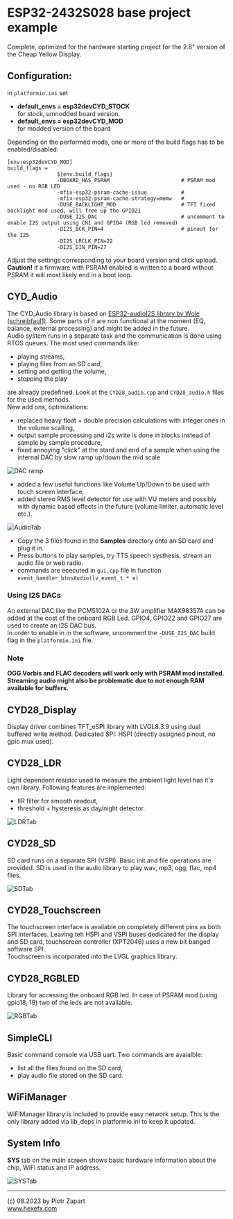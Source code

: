 # ESP32-2432S028 base project example 

Complete, optimized for the hardware starting project for the 2.8" version of the Cheap Yellow Display.  

## Configuration:  
in `platformio.ini` set  
*  **default_envs = esp32devCYD_STOCK**  
for stock, umnodded board version. 
* **default_envs = esp32devCYD_MOD**  
for modded version of the board

Depending on the performed mods, one or more of the build flags has to be enabled/disabled:  
```
[env:esp32devCYD_MOD]
build_flags = 
				${env.build_flags}
            	-DBOARD_HAS_PSRAM						# PSRAM mod used - no RGB LED
	          	-mfix-esp32-psram-cache-issue			#
 				-mfix-esp32-psram-cache-strategy=memw	#
			  	-DUSE_BACKLIGHT_MOD						# TFT fixed backlight mod used, will free up the GPIO21
				-DUSE_I2S_DAC							# uncomment to enable I2S output using CN1 and GPIO4 (RGB led removed)  
				-DI2S_BCK_PIN=4							# pinout for the I2S
				-DI2S_LRCLK_PIN=22
				-DI2S_DIN_PIN=27
```  
Adjust the settings corresponding to your board version and click upload.  
**Caution!** if a firmware with PSRAM enabled is written to a board without PSRAM it will most likely end in a boot loop.

## CYD_Audio  
The CYD_Audio library is based on [ESP32-audioI2S library by Wole (schreibfaul1)](https://github.com/schreibfaul1/ESP32-audioI2S). Some parts of it are non functional at the moment (EQ, balance, external processing) and might be added in the future.   
Audio system runs in a separate task and the communication is done using RTOS queues. The most used commands like:  
- playing streams, 
- playing files from an SD card, 
- setting and getting the volume,
- stopping the play  
  
are already predefined. Look at the `CYD28_audio.cpp` and `CYD28_audio.h` files for the used methods.  
New add ons, optimizations:  

- replaced heavy float + double precision calculations with integer ones in the volume scalling,  
- output sample processing and i2s write is done in blocks instead of sample by sample procedure,
- fixed annoying "click" at the stard and end of a sample when using the internal DAC by slow ramp up/down the mid scale  

![DAC ramp](../../Pics/CYDAudio_Fade.png)  

- added a few useful functions like Volume Up/Down to be used with touch screen interface,  
- added stereo RMS level detector for use with VU meters and possibly with dynamic based effects in the future (volume limiter, automatic level etc.).  

![AudioTab](../../Pics/CYD_BaseProj_TabAudio.jpg)  

* Copy the 3 files found in the **Samples** directory onto an SD card and plug it in.  
* Press buttons to play samples, try TTS speech systhesis, stream an audio file or web radio.
* commands are ececuted in `gui.cpp` file in function `event_handler_btnsAudio(lv_event_t * e)`

### Using I2S DACs  
An external DAC like the PCM5102A or the 3W amplifier MAX98357A can be added at the cost of the onboard RGB Led. GPIO4, GPIO22 and GPIO27 are used to create an I2S DAC bus.  
In order to enable in in the software, uncomment the `-DUSE_I2S_DAC` build flag in the `platformio.ini` file.

### Note  
**OGG Vorbis and FLAC decoders will work only with PSRAM mod installed.  
Streaming audio might also be problematic due to not enough RAM available for buffers.**

## CYD28_Display  
Display driver combines TFT_eSPI library with LVGL8.3.9 using dual buffered write method.  Dedicated SPI: HSPI (directly assigned pinout, no gpio mux used).  

## CYD28_LDR  
Light dependent resistor used to measure the ambient light level has it's own library.
Following features are implemented:  
- IIR filter for smooth readout,
- threshold + hysteresis as day/night detector.  

![LDRTab](../../Pics/CYD_BaseProj_TabLDR.jpg)  
  
## CYD28_SD  
SD card runs on a separate SPI (VSPI). Basic init and file operations are provided. SD is used in the audio library to play wav, mp3, ogg, flac, mp4 files.  

![SDTab](../../Pics/CYD_BaseProj_TabSD.jpg)  

## CYD28_Touchscreen  
The touchscreen interface is available on completely different pins as both SPI interfaces. Leaving teh HSPI and VSPI buses dedicated for the display and SD card, touchscreen controller (XPT2046) uses a new bit banged software SPI.  
Touchscreen is incorporated into the LVGL graphics library.  

## CYD28_RGBLED  
Library for accessing the onboard RGB led. In case of PSRAM mod (using gpio18, 19) two of the leds are not available.  

![RGBTab](../../Pics/CYD_BaseProj_TabRGB.jpg)  

## SimpleCLI  
Basic command console via USB uart. Two commands are avaialble:  
- list all the files found on the SD card,
- play audio file stored on the SD card.  
## WiFiManager  
WiFiManager library is included to provide easy network setup. This is the only library added via lib_deps in platformio.ini to keep it updated. 

## System Info  
**SYS** tab on the main screen shows basic hardware information about the chip, WiFi status and IP address.  

![SYSTab](../../Pics/CYD_BaseProj_TabSYS.jpg) 

---  
(c) 08.2023 by Piotr Zapart  
www.hexefx.com  